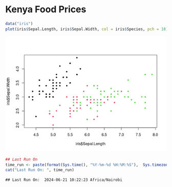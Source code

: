 Kenya Food Prices
================

``` r
data("iris")
plot(iris$Sepal.Length, iris$Sepal.Width, col = iris$Species, pch = 18)
```

![](README2_files/figure-gfm/unnamed-chunk-3-1.png)<!-- -->

``` r
## Last Run On
time_run <- paste(format(Sys.time(), "%Y-%m-%d %H:%M:%S"),  Sys.timezone())
cat("Last Run On: ", time_run)
```

    ## Last Run On:  2024-06-21 10:22:23 Africa/Nairobi
